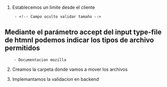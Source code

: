 1. Establecemos un limite desde el cliente

        - <!-- Campo oculto validar tamaño -->

## Mediante el parámetro accept del input type-file de htmnl podemos indicar los tipos de archivo permitidos

        - Documentacion mozilla


2. Creamos la carpeta donde vamos a mover los archivos

3. Implemantamos la validacion en backend